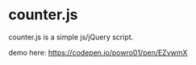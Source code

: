 # counter.js

counter.js is a simple js/jQuery script.

demo here: https://codepen.io/powro01/pen/EZvwmX
